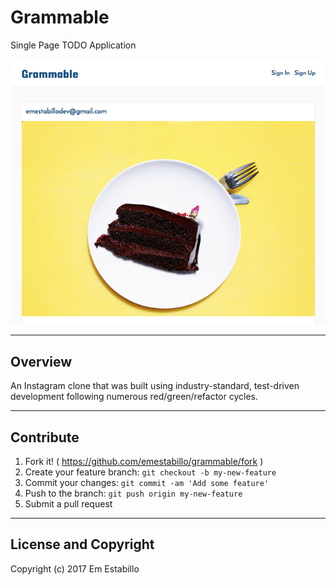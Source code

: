 # Grammable

Single Page TODO Application

![grammable](app/assets/images/grammable.png)

---

## Overview

 An Instagram clone that was built using industry-standard, test-driven development following numerous red/green/refactor cycles.

---

## Contribute

1. Fork it! ( https://github.com/emestabillo/grammable/fork )
2. Create your feature branch: `git checkout -b my-new-feature`
3. Commit your changes: `git commit -am 'Add some feature'`
4. Push to the branch: `git push origin my-new-feature`
5. Submit a pull request

---

## License and Copyright

Copyright (c) 2017 Em Estabillo